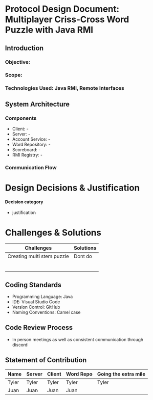 # Protocol Design Document: Multiplayer Criss-Cross Word Puzzle with Java RMI 

## Introduction
### Objective: 
### Scope:
### Technologies Used: Java RMI, Remote Interfaces

## System Architecture
### Components
*  Client: -
*  Server: -
*  Account Service: -
*  Word Repository: -
*  Scoreboard: -
*  RMI Registry: -

### Communication Flow

# Design Decisions & Justification

#### Decision category
* justification


# Challenges & Solutions

| Challenges   |   Solutions |
|------------- |-------------|
|Creating multi stem puzzle              |   Dont do          |
|              |             |
|              |             |
|              |             |
|              |             |
|              |             |
|              |             |



## Coding Standards

* Programming Language: Java
* IDE: Visual Studio Code
* Version Control: GitHub 
* Naming Conventions: Camel case

## Code Review Process
* In person meetings as well as consistent communication through discord 


## Statement of Contribution
| Name        | Server     |Client|Word Repo| Going the extra mile|
| -------------       |-------------   |-------------      |-------------  |-------------  |
|Tyler       |Tyler|Tyler   | Tyler|Tyler|
|Juan       |Juan|Juan   | Juan|
